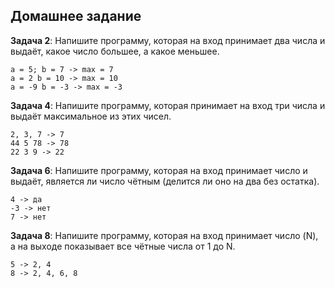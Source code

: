 ## Домашнее задание

**Задача 2**: Напишите программу, которая на вход принимает два числа и выдаёт, какое число большее, а какое меньшее.

    a = 5; b = 7 -> max = 7
    a = 2 b = 10 -> max = 10
    a = -9 b = -3 -> max = -3

**Задача 4**: Напишите программу, которая принимает на вход три числа и выдаёт максимальное из этих чисел.

    2, 3, 7 -> 7
    44 5 78 -> 78
    22 3 9 -> 22

**Задача 6**: Напишите программу, которая на вход принимает число и выдаёт, является ли число чётным (делится ли оно на два без остатка).

    4 -> да
    -3 -> нет
    7 -> нет

**Задача 8**: Напишите программу, которая на вход принимает число (N), а на выходе показывает все чётные числа от 1 до N.

    5 -> 2, 4
    8 -> 2, 4, 6, 8
